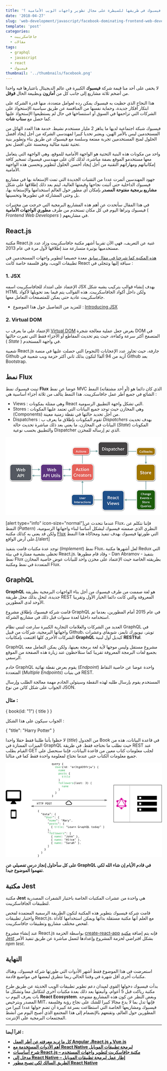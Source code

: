 ```yaml
---
title: 'هل فيسبوك في طريقها للسيطرة على مجال تطوير واجهات الويب الأمامية ؟'
date: '2018-04-27'
slug: 'web-development/javascript/facebook-dominating-frontend-web-development'
template: 'post'
categories:
  - جافاسكريبت
  - مقالات
tags:
  - graphql
  - javascript
  - react
  - فيسبوك
thumbnail: '../thumbnails/facebook.png'
---
```


لا يخفى على أحد منا قيمة شركة **فيسبوك** الكبيرة في عالم الديجيتال باعتبارها فيه واحدا من أضخم ثلاثة مشاريع إلى جانب كل من **أمازون** وبطبيعة الحال **قوقل**.

هذا النجاح الذي حظيت به فيسبوك يمكن رده لعوامل متعددة، منها قدرة الشركة على ابتكار أفكار جديدة، وحماية نفسها من المنافسة عن طريق سياسية الإستحواذ على الشركات التي تزاحمها في السوق أو استنساخها في حال لم يستطيعوا الإستحواذ عليها كما حصل مع **سناب شات**.

فيسبوك شبكة اجتماعية لديها ما يناهز 2 مليار مستخدم نشيط. خدمة هذا العدد الهائل من المستخدمين ليس بالأمر الهين، ويعتبر تحديا كبيرا لمهندسي الشركة من أجل إيجاد أفضل الحلول لمنح المستخدمين تجربة ممتعة وسلسة مع فيسبوك عن طريق بناء وتطوير بنية تحتية تقنية مثالية ومحسنة على أفضل نحو.

واحد من مكونات هذه البنية التحتية هو الواجهة الأمامية للموقع، وهي الواجهة التي يتعامل معها مستخدمو الموقع بصفة مباشرة، لذلك كان على مهندسي فيسبوك تسخير كافة إمكانياتهم ومهاراتهم التقنية من أجل إيجاد أحسن الحلول لتطوير وتحسين هذه الواجهة الأمامية.

جهود المهندسين أثمرت عددا من التقنيات الجديدة التي تمت الإستعانة بها في مشاريع فيسبوك الداخلية حتى أثبتت نجاحها وقيمتها العالية، ليتم بعد ذلك إطلاقها على شكل **مشاريع برمجية مفتوحة المصدر** بإمكان أي مطور حول العالم استخدامها والإستعانة بها، بل وحتى المشاركة في تطويرها وتحسينها.

في هذا المقال سأتحدث عن أهم هذه المشاريع البرمجية التي خرجت من مختبرات فيسبوك ونراها اليوم في كل مكان تستخدم من طرف **مطوري الواجهات الأمامية** ( _Frontend Web Developers_ ) في مشاريعهم.

## React.js

مكتبة React.js غنية عن التعريف، فهي الآن تقريبا أشهر مكتبة جافاسكريبت وزاد عدد مستخدميها بوتيرة متسارعة منذ إطلاقها لأول مرة في عام 2013.

[هذه المكتبة كما شرحنا في مقال سابق](https://www.tutomena.com/web-development/javascript/react-javascript-library/) معدة خصيصا لتطوير واجهات المستخدمين في تطبيقات الويب، وفق فلسفة خاصة كانت React سباقة إليها وتتجلى في :

### **1\. JSX**

الإعتماد على امتداد للجافاسكريبت اسمه JSX بهدف إنشاء قوالب بتركيب يشبه شكل HTML ولكن داخل أكواد الجافاسكريبت. هذه القوالب يتم فيما بعد تحويلها لأكواد جافاسكريبت عادية حتى يمكن للمتصفحات التعامل معها.

- للمزيد من التفاصيل حول هذا الموضوع : [Introducing JSX](https://reactjs.org/docs/introducing-jsx.html)

### **2\. Virtual DOM**

الإعتماد على ما يعرف ب [Virtual DOM](https://www.tutomena.com/web-development/javascript/virtual-dom/) بغرض جعل عملية معالجة شجرة DOM في المتصفح أكثر سرعة وكفاءة، حيث يتم تحديث المقاطع أو الأجزاء فقط التي تغيرت حالتها ( _State_ ) في واجهة المستخدم.

شعبية React.js جارفة، حيث تجاوز عدد الإعجابات (النجوم) التي حصلت عليها في منصة Github أزيد من 94 ألفا! لتكون بذلك ثاني أكثر حزمة ويب شعبية في Github بعد Bootstrap.

## نمط Flux

تبنت فيسبوك نمط **Flux** عوضا عن نمط MVC الذي كان دائما هو (أو أحد مشتقاته) النمط الشائع في جميع أطر عمل جافاسكريبت. هذا النمط يتألف من ثلاثة أجزاء أساسية هي :

- Views : وهي ممثلة بمكونات React التي تشكل واجهة التطبيق الرسومية.
- Stores : وهي المخازن حيث توجد جميع البيانات التي تعتمد عليها المكونات (Components) من أجل تحديد حالتها في نقطة زمنية معينة.
- Dispatchers : تقوم المكونات بإطلاق ما يعرف ب _Dispatchers_ بهدف تحديث البيانات في المخازن، ما يعني بعد ذلك مباشرة تحديث حالة (_State_) المكونات والتطبيق بحسب نوعية Dispatcher الذي تم إرساله للمخزن.

[![Flux Pattern](../images/flux.jpg)](../images/flux.jpg)

[alert type="info" icon-size="normal"]عندما نتحدث عن Flux، فإننا نتكلم عن النمط (_Pattern_) النظري الذي صممته فيسبوك ليشكل أساسا لبناء واجهاتها الرسومية، ولكن قد يعنى به كذلك مكتبة [Flux](https://github.com/facebook/flux) التي طورتها فيسبوك بهدف تنفيذ ومحاكاة هذا النمط على أرض الواقع.[/alert]

توجد عدة مكتبات قامت بتنفيذ (_Implement_) نمط Flux، لعل أشهرها مكتبة Redux التي تحظى بشعبية ممتازة في بيئة React.js. وقاد قام مطورها - Dan Abramov - بتنفيذ نمط Flux بطريقته الخاصة حيث الإعتماد على مخزن واحد للبيانات عوض خاصية المخازن المتعددة في نمط ومكتبة Flux.

## GraphQL

**GraphQL** هو لغة صممت من طرف فيسبوك من أجل بناء الواجهات البرمجية بطريقة جديدة، لتحل بذلك محل طريقة REST المعروفة والتي كانت دائما الخيار الأول وتقريبا الأوحد لدى المطورين.

قامت شركة فيسبوك بإطلاق مشروع GraphQL في عام 2015 أمام المطورين، بعدما تم استخدامه داخليا لعدة سنوات قبل ذلك في مشاريع الشركة.

العديد من الشركات والعلامات التجارية الكبيرة سارعت لتبني نظام GraphQL في واجهاتها البرمجية، شركات من قبيل Github، تويتر، نيويورك تايمز، شوبفاي وعشرات الشركات الأخرى كلها اقتنعت بإمكانيات **GraphQL** كبديل أول لبنية **RESTful**.

GraphQL مشروع مستقل وليس موجها لأية لغة برمجة بعينها، ولكن يمكن التعامل معه بجميع لغات البرمجة المعروفة تقريبا كما ستلاحظون عند زيارة هذه الصفحة من الموقع الرسمي.

خادم GraphQL يقوم بعرض نقطة نهائية (_Endpoint_) واحدة عوضا عن خاصية النقاط المتعددة (_Multiple Endpoints_) في بنيات REST.

المستخدم يقوم بإرسال طلبه لهذه النقطة وسيتولى الخادم مهمة معالجة الطلب وإرسال الجواب على شكل كائن من نوع JSON.

### مثال :

{
book(id: "1") {
title
}
}

الجواب سيكون على هذا الشكل :

{
"title": "Harry Potter"
}

لا حظوا بأننا طلبنا فقط حقلا واحدا (_title_) من الجدول Book في قاعدة البيانات، هذه من الميزات الممتازة في GraphQL حيث نطلب ما نحتاجه فقط. في طريقة REST عند القيام بطلب GET لجلب معلومات كتاب معين من قاعدة البيانات، فإننا سنحصل على جميع معلومات الكتاب حتى عندما نحتاج لمعلومة واحدة فقط كما في مثالنا.

[![GraphQL - Query Language](../images/graphql.jpg)](../images/graphql.jpg)

**على كل سأحاول إنجاز درس تفصيلي عن GraphQL في قادم الأيام إن شاء الله لكي تفهموا الموضوع جيدا.**

## مكتبة Jest

مكتبة **Jest** هي واحدة من عشرات المكتبات الخاصة باختبار الشفرات المصدرية لتطبيقات الجافاسكريبت.

قامت شركة فيسبوك بتطوير هذه المكتبة لتكون الطريقة الرسمية المعتمدة لفحص واختبار تطبيقات React.js، مع العلم أنها مكتبة مستقلة بذاتها ويمكن استخدامها كأداة لفحص مختلف مشاريع وتطبيقات جافاسكريبت.

عند إنشاء مشروع React.js بواسطة الحزمة [create-react-app](https://github.com/facebook/create-react-app) فإنه يتم إضافة [مكتبة Jest](https://facebook.github.io/jest/) بشكل افتراضي لحزمة المشروع وإعدادها لتعمل مباشرة عن طريق تنفيذ الأمر _npm test_.

## النهاية

استعرضت في هذا الموضوع فقط أشهر الأدوات التي طورتها شركة فيسبوك، وهناك مكتبات أخرى أقل شهرة في وقتنا الحالي ربما نتطرق لبعضها في مواضيع قادمة.

بدأت فيسبوك دخولها القوي لميدان دعم تطوير تطبيقات الويب الحديثة عن طريق طرح مكتبة رياكت قبل 5 أعوام، وأتبعتها بعد ذلك بعدة مكتبات أخرى لتتكامل معا وتشكل ما بات يعرف اليوم ب **React Ecosystem**. وبغض النظر عن كون هذه المشاريع مفتوحة المصدر وبترخيص MIT، فإنها تدل بما لا يدع مجالا كبيرا للشك على نجاح رؤية وفلسفة فيسبوك ومشاريعها الخاصة التي استطاعت بسرعة كبيرة أن تضم حولها عددا كبيرا من المطورين حول العالم، وتقنعهم بالإنضمام إلى هذا المجتمع الذي أصبح اليوم من أنشط المجتمعات البرمجية على الإنترنت.

---

**اقرأ أيضا :**

- **[كل ما تريد معرفته عن أطر العمل Angular ،React.js و Vue.js](https://www.tutomena.com/web-development/javascript/react-vue-angular-comparison/)**
- **[أهم الأدوات المستخدمة مع React Native لبرمجة تطبيقات الموبايل](https://www.tutomena.com/web-development/javascript/react-native-workflow/)**
- **[شرح أساسيات React.js – مكتبة جافاسكربت لتطوير واجهات المستخدم](https://www.tutomena.com/web-development/javascript/react-javascript-library/)**
- **[مدخل إلى React Native – إطار عمل لبرمجة تطبيقات الموبايل](https://www.tutomena.com/web-development/javascript/%d9%85%d9%82%d8%af%d9%85%d8%a9-%d8%b9%d9%86-react-native/)**
- **[الطريق السالك لكي تصبح مطور React Native](https://www.tutomena.com/web-development/javascript/steps-learn-react-native/)**
